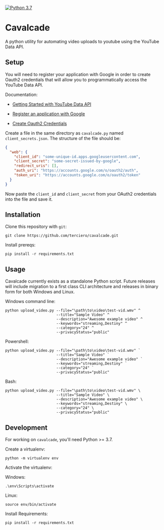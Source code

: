 [![Python 3.7](https://img.shields.io/badge/python-3.7-blue.svg)](https://www.python.org/downloads/release/python-360/)

# Cavalcade
A python utility for automating video uploads to youtube using the YouTube Data API.


## Setup
You will need to register your application with Google in order to create Oauth2 credentials that will allow you to programmatically access the YouTube Data API. 

Documentation:

* [Getting Started with YouTube Data API](https://developers.google.com/youtube/v3/getting-started)

* [Register an application with Google](https://developers.google.com/youtube/registering_an_application)

* [Create Oauth2 Credentials](https://developers.google.com/identity/protocols/OAuth2InstalledApp)

Create a file in the same directory as `cavalcade.py` named `client_secrets.json`. The structure of the file should be:

```json
{
  "web": {
    "client_id": "some-unique-id.apps.googleusercontent.com",
    "client_secret": "some-secret-issued-by-google",
    "redirect_uris": [],
    "auth_uri": "https://accounts.google.com/o/oauth2/auth",
    "token_uri": "https://accounts.google.com/o/oauth2/token"
  }
}
```

 Now paste the `client_id` and `client_secret` from your OAuth2 credentials into the file and save it.

## Installation

Clone this repository with `git`:

```
git clone https://github.com/terciero/cavalcade.git
```

Install prereqs:
```
pip install -r requirements.txt
```

## Usage
Cavalcade currently exists as a standalone Python script. Future releases will include migration to a first class CLI architecture and releases in binary form for both Windows and Linux.


Windows command line:
```
python upload_video.py --file="\path\to\video\test-vid.wmv" ^
                       --title="Sample Video" ^
                       --description="Awesome example video" ^
                       --keywords="streaming,Destiny" ^
                       --category="24" ^
                       --privacyStatus="public"
```

Powershell:
```
python upload_video.py --file="\path\to\video\test-vid.wmv" `
                       --title="Sample Video" `
                       --description="Awesome example video" `
                       --keywords="streaming,Destiny" `
                       --category="24" `
                       --privacyStatus="public"

```

Bash:
```
python upload_video.py --file="\path\to\video\test-vid.wmv" \
                       --title="Sample Video" \
                       --description="Awesome example video" \
                       --keywords="streaming,Destiny" \
                       --category="24" \
                       --privacyStatus="public"
```

## Development

For working on `cavalcade`, you'll need Python >= 3.7.

Create a virtualenv:

```
python -m virtualenv env
```

Activate the virtualenv:

Windows:

```
.\env\Scripts\activate
```

Linux:

```
source env/bin/activate
```

Install Requirements:
```
pip install -r requirements.txt
```